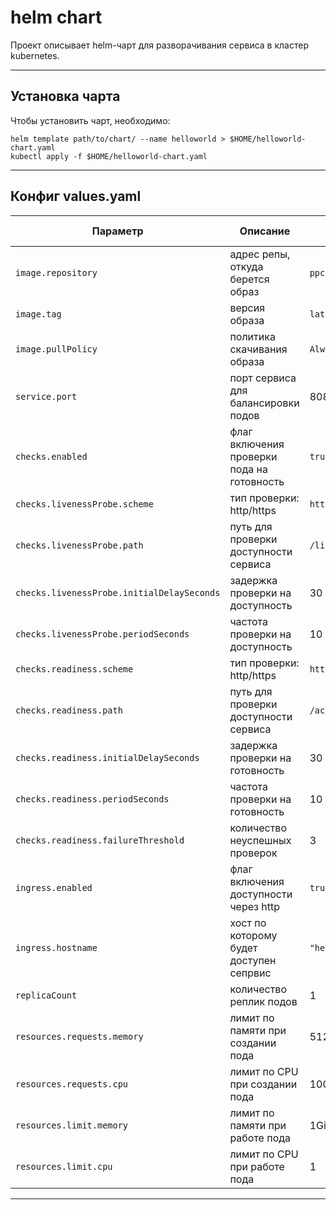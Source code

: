 # helm chart
Проект описывает helm-чарт для разворачивания сервиса в кластер kubernetes.

---

## Установка чарта

Чтобы установить чарт, необходимо:
````
helm template path/to/chart/ --name helloworld > $HOME/helloworld-chart.yaml
kubectl apply -f $HOME/helloworld-chart.yaml
````
---

## Конфиг values.yaml
| Параметр                                   | Описание                                         | Значение по-умолчанию 
|--------------------------------------------|--------------------------------------------------|-------------------------------------------|
| `image.repository`                         | адрес репы, откуда берется образ                 | `ppcololo/helloworld`
| `image.tag`                                | версия образа                                    | `latest`
| `image.pullPolicy`                         | политика скачивания образа                       | `Always`
| `service.port`                             | порт сервиса для балансировки подов              |  8080
| `checks.enabled`                           | флаг включения проверки пода на готовность       | `true`
| `checks.livenessProbe.scheme`              | тип проверки: http/https                         | `http`
| `checks.livenessProbe.path`                | путь для проверки доступности сервиса            | `/libeness`
| `checks.livenessProbe.initialDelaySeconds` | задержка проверки на доступность                 | 30
| `checks.livenessProbe.periodSeconds`       | частота проверки на доступность                  | 10
| `checks.readiness.scheme`                  | тип проверки: http/https                         | `http`
| `checks.readiness.path`                    | путь для проверки доступности сервиса            | `/actuator/health`
| `checks.readiness.initialDelaySeconds`     | задержка проверки на готовность                  | 30
| `checks.readiness.periodSeconds`           | частота проверки на готовность                   | 10
| `checks.readiness.failureThreshold`        | количество неуспешных проверок                   | 3
| `ingress.enabled`                          | флаг включения доступности через http            | `true`
| `ingress.hostname`                         | хост по которому будет доступен сепрвис          | `"helloworld.server.com"`
| `replicaCount`                             | количество реплик подов                          | 1
| `resources.requests.memory`                | лимит по памяти при создании пода                | 512Mi
| `resources.requests.cpu`                   | лимит по CPU при создании пода                   | 100m
| `resources.limit.memory`                   | лимит по памяти при работе пода                  | 1Gi
| `resources.limit.cpu`                      | лимит по CPU при работе пода                     | 1

---